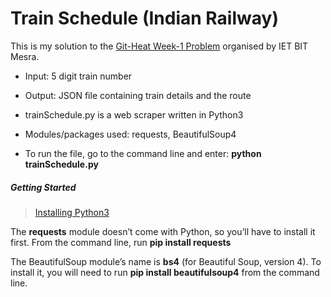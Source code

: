 # Train Schedule (Indian Railway)

This is my solution to the [Git-Heat Week-1 Problem](https://github.com/ietbitmesra/Git-Heat/tree/master/Week-1) organised by IET BIT Mesra.

- Input: 5 digit train number
- Output: JSON file containing train details and the route

- trainSchedule.py is a web scraper written in Python3
- Modules/packages used: requests, BeautifulSoup4
- To run the file, go to the command line and enter: **python trainSchedule.py**

##### Getting Started

>[Installing Python3](https://www.commonlounge.com/discussion/59b4cc482d6c4ebab9c3653cce230955)

The **requests** module doesn’t come with Python, so you’ll have to install it first. From the command line, run **pip install requests**

The BeautifulSoup module’s name is **bs4** (for Beautiful Soup, version 4). To install it, you will need to run **pip install beautifulsoup4** from the command line.






